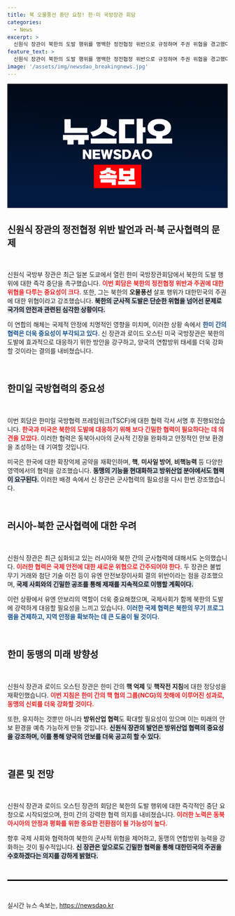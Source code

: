 ```yaml
---
title: 북 오물풍선 중단 요청! 한·미 국방장관 회담
categories:
  - News
excerpt: >
  신원식 장관이 북한의 도발 행위를 명백한 정전협정 위반으로 규정하며 주권 위협을 경고했다. 한미 국방장관이 모인 자리에서, 러시아와 북한의 군사협력에 대한 우려와 유엔 안보리 제재의 지속적 이행이 강조됐다.
feature_text: >
  신원식 장관이 북한의 도발 행위를 명백한 정전협정 위반으로 규정하며 주권 위협을 경고했다. 한미 국방장관이 모인 자리에서, 러시아와 북한의 군사협력에 대한 우려와 유엔 안보리 제재의 지속적 이행이 강조됐다.
image: '/assets/img/newsdao_breakingnews.jpg'
---
```


<p><img src="/assets/img/newsdao_breakingnews.jpg" alt="ranknews 속보" /></p>

<h2 data-ke-size="size26">신원식 장관의 정전협정 위반 발언과 러·북 군사협력의 문제</h2>

<p data-ke-size="size16">&nbsp;</p>

<p>신원식 국방부 장관은 최근 일본 도쿄에서 열린 한미 국방장관회담에서 북한의 도발 행위에 대한 즉각 중단을 촉구했습니다. <b><span style="color: #ee2323;">이번 회담은 북한의 정전협정 위반과 주권에 대한 위협을 다루는 중요성이 크다.</span></b> 또한, 그는 북한의 <b>오물풍선</b> 살포 행위가 대한민국의 주권에 대한 위협이라고 강조했습니다. <b><span style="background-color: #21538527;">북한의 군사적 도발은 단순한 위협을 넘어선 문제로 국가의 안전과 관련된 심각한 상황이다.</span></b></p>

<p>이 연합의 해체는 국제적 안정에 치명적인 영향을 미치며, 이러한 상황 속에서 <b><span style="color: #1a5490;">한미 간의 협력은 더욱 중요성이 부각되고 있다.</span></b> 신 장관과 로이드 오스틴 미국 국방장관은 북한의 도발에 효과적으로 대응하기 위한 방안을 강구하고, 양국의 연합방위 태세를 더욱 강화할 것이라는 결의를 내비쳤습니다. </p>

<p data-ke-size="size16">&nbsp;</p>

<h2 data-ke-size="size26">한미일 국방협력의 중요성</h2>

<p data-ke-size="size16">&nbsp;</p>

<p>이번 회담은 한미일 국방협력 프레임워크(TSCF)에 대한 협력 각서 서명 후 진행되었습니다. <b><span style="color: #ee2323;">한국과 미국은 북한의 도발에 대응하기 위해 보다 긴밀한 협력이 필요하다는 데 의견을 모았다.</span></b> 이러한 협력은 동북아시아의 군사적 긴장을 완화하고 안정적인 안보 환경을 조성하는 데 기여할 것입니다. </p>

<p>미국은 한국에 대한 확장억제 공약을 재확인하며, <b>핵</b>, <b>미사일 방어</b>, <b>비핵능력</b> 등 다양한 영역에서의 협력을 강조했습니다. <b><span style="background-color: #21538527;">동맹의 기능을 현대화하고 방위산업 분야에서도 협력이 요구된다.</span></b> 이러한 배경 속에서 신 장관은 군사협력의 필요성을 다시 한번 강조했습니다. </p>

<p data-ke-size="size16">&nbsp;</p>

<h2 data-ke-size="size26">러시아-북한 군사협력에 대한 우려</h2>

<p data-ke-size="size16">&nbsp;</p>

<p>신원식 장관은 최근 심화되고 있는 러시아와 북한 간의 군사협력에 대해서도 논의했습니다. <b><span style="color: #ee2323;">이러한 협력은 국제 안전에 대한 새로운 위협으로 간주되어야 한다.</span></b> 두 장관은 불법 무기 거래와 첨단 기술 이전 등이 유엔 안전보장이사회 결의 위반이라는 점을 강조했으며, <b><span style="background-color: #21538527;">국제 사회와의 긴밀한 공조를 통해 제재를 지속적으로 이행할 계획이다.</span></b></p>

<p>이런 상황에서 유엔 안보리의 역할이 더욱 중요해졌으며, 국제사회가 함께 북한의 도발에 강력하게 대응할 필요성을 느끼고 있습니다. <b><span style="color: #1a5490;">이러한 국제 협력은 북한의 무기 프로그램을 견제하고, 지역 안정을 확보하는 데 큰 도움이 될 것이다.</span></b> </p>

<p data-ke-size="size16">&nbsp;</p>

<h2 data-ke-size="size26">한미 동맹의 미래 방향성</h2>

<p data-ke-size="size16">&nbsp;</p>

<p>신원식 장관과 로이드 오스틴 장관은 한미 간의 <b>핵 억제</b> 및 <b>핵작전 지침</b>에 대한 정당성을 재확인했습니다. <b><span style="color: #ee2323;">이번 지침은 한미 간의 핵 협의 그룹(NCG)의 첫해에 이루어진 성과로, 동맹의 신뢰를 더욱 강화할 것이다.</span></b> </p>

<p>또한, 유지하는 것뿐만 아니라 <b>방위산업 협력</b>도 확대할 필요성이 있으며 이는 미래의 안보 환경을 예측 가능하게 만들 것입니다. <b><span style="background-color: #21538527;">신원식 장관의 발언은 방위산업 협력의 중요성을 강조하며, 이를 통해 양국의 안보를 더욱 공고히 할 수 있다.</span></b> </p>

<p data-ke-size="size16">&nbsp;</p>

<h2 data-ke-size="size26">결론 및 전망</h2>

<p data-ke-size="size16">&nbsp;</p>

<p>신원식 장관과 로이드 오스틴 장관의 회담은 북한의 도발 행위에 대한 즉각적인 중단 요청으로 시작되었으며, 한미 간의 강력한 협력 의지를 내비쳤습니다. <b><span style="color: #ee2323;">이러한 노력은 동북아시아의 안정과 평화를 위한 중요한 전환점이 될 가능성이 높다.</span></b></p>

<p>향후 국제 사회와 협력하여 북한의 군사적 위협을 제어하고, 동맹의 연합방위 능력을 강화하는 것이 필수적입니다. <b><span style="background-color: #21538527;">신 장관은 앞으로도 긴밀한 협력을 통해 대한민국의 주권을 수호하겠다는 의지를 강하게 밝혔다.</span></b> </p>

<p data-ke-size="size16">&nbsp;</p> 

<hr style="height: 3px; background-color: #000; border: none;"/>

<p data-ke-size="size16">&nbsp;</p>
실시간 뉴스 속보는, <a href="https://newsdao.kr" rel="dofollow">https://newsdao.kr</a>


